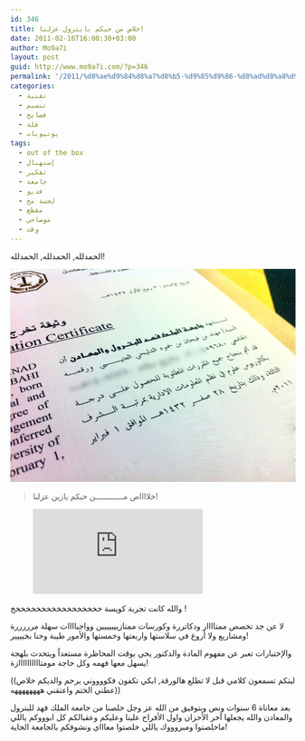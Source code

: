 ```yaml
---
id: 346
title: خلاص من حبكم يابترول عزلنا!
date: 2011-02-16T16:00:30+03:00
author: Mo9a7i
layout: post
guid: http://www.mo9a7i.com/?p=346
permalink: '/2011/%d8%ae%d9%84%d8%a7%d8%b5-%d9%85%d9%86-%d8%ad%d8%a8%d9%83%d9%85-%d9%8a%d8%a7%d8%a8%d8%aa%d8%b1%d9%88%d9%84-%d8%b9%d8%b2%d9%84%d9%86%d8%a7/'
categories:
  - تقنية
  - تنسيم
  - فضايح
  - فلة
  - يوتيوبات
tags:
  - out of the box
  - إستهبال
  - تفكير
  - جامعة
  - فديو
  - لحسة مخ
  - مقطع
  - موصاحي
  - وقت
---
```

الحمدلله, الحمدلله, الحمدلله!

![ورقة طلاقي من الجامعة](/assets/files/Grad.jpg)
> خلااااص مــــــــــــن حبكم يازين عزلنا!

<figure class="video_container">
  <iframe src="https://www.youtube.com/embed/e-pdgNDLQ1I" frameborder="0" allow="accelerometer; autoplay; clipboard-write; encrypted-media; gyroscope; picture-in-picture" allowfullscreen></iframe>
</figure>


والله كانت تجربة كويسة خخخخخخخخخخخخخخخخخخ !

لا عن جد تخصص ممتااااز ودكاتررة وكورسات ممتازييييييين وواجباااات سهلة مرررررة ومشاريع ولا أروع في سلاستها واربعتها وخمستها والأمور طيبة وحنا بخيييير!

والإختبارات تعبر عن مفهوم المادة والدكتور يجي بوقت المحاظرة مستعداً ويتحدث بلهجة يسهل معها فهمه وكل حاجة مومتاااااااااازة!

((ليتكم تسمعون كلامي قبل لا تطلع هالورقة, ابكي تكفون فكووووني يرحم والديكم خلاص عطني الختم واعتقني ههههههههه))

بعد معاناة 6 سنوات ونص وبتوفيق من الله عز وجل خلصنا من جامعة الملك فهد للبترول والمعادن والله يجعلها آخر الأحزان واول الأفراح علينا وعليكم وعقبالكم كل ابوووكم ياللي ماخلصتوا ومبروووك ياللي خلصتوا معاااي ونشوفكم بالجامعة الجاية!